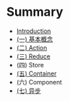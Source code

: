 # Summary

* [Introduction](README.md)
* [\(一\) 基本概念](基本概念/概念.md)
* [\(二\) Action](4e8c29-action.md)
* [\(三\) Reduce](4e0929-reduce.md)
* \(四\) Store
* [\(五\) Container](4e9429-container.md)
* \(六\) Component
* [\(七\) 异步](4e0329-yi-bu.md)

